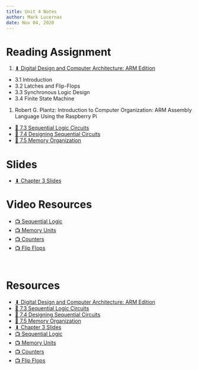 ```yaml
---
title: Unit 4 Notes
author: Mark Lucernas
date: Nov 04, 2020
---
```



# Reading Assignment

1. [⬇ Digital Design and Computer Architecture: ARM Edition](file:../../../../files/fall-2020/CISC-211/DDCAarm.pdf)

- 3.1 Introduction
- 3.2 Latches and Flip-Flops
- 3.3 Synchronous Logic Design
- 3.4 Finite State Machine

1. Robert G. Plantz: Introduction to Computer Organization: ARM Assembly
   Language Using the Raspberry Pi

- [📄 7.3 Sequential Logic Circuits](https://bob.cs.sonoma.edu/IntroCompOrg-RPi/sec-slogic.html)
- [📄 7.4 Designing Sequential Circuits](https://bob.cs.sonoma.edu/IntroCompOrg-RPi/sec-seqdes.html)
- [📄 7.5 Memory Organization](https://bob.cs.sonoma.edu/IntroCompOrg-RPi/sec-memorg.html)

# Slides

- [⬇ Chapter 3 Slides](file:../../../../files/fall-2020/CISC-211/slides/DDCAarm_Ch3.pptx)

# Video Resources

- [📺 Sequential Logic](https://www.youtube.com/watch?v=CDjQlw8bRU8&list=PLrDd_kMiAuNmSb-CKWQqq9oBFN_KNMTaI&index=20)
- [📺 Memory Units](https://www.youtube.com/watch?v=YmBIJ-4Mzv4&list=PLrDd_kMiAuNmSb-CKWQqq9oBFN_KNMTaI&index=22)
- [📺 Counters](https://www.youtube.com/watch?v=AEh0F2CXWHs&list=PLrDd_kMiAuNmSb-CKWQqq9oBFN_KNMTaI&index=23)
- [📺 Flip Flops](https://www.youtube.com/watch?v=lFf5RjTPwC8&list=PLrDd_kMiAuNmSb-CKWQqq9oBFN_KNMTaI&index=21)

<br>

# Resources

- [⬇ Digital Design and Computer Architecture: ARM Edition](file:../../../../files/fall-2020/CISC-211/DDCAarm.pdf)
- [📄 7.3 Sequential Logic Circuits](https://bob.cs.sonoma.edu/IntroCompOrg-RPi/sec-slogic.html)
- [📄 7.4 Designing Sequential Circuits](https://bob.cs.sonoma.edu/IntroCompOrg-RPi/sec-seqdes.html)
- [📄 7.5 Memory Organization](https://bob.cs.sonoma.edu/IntroCompOrg-RPi/sec-memorg.html)
- [⬇ Chapter 3 Slides](file:../../../../files/fall-2020/CISC-211/slides/DDCAarm_Ch3.pptx)
- [📺 Sequential Logic](https://www.youtube.com/watch?v=CDjQlw8bRU8&list=PLrDd_kMiAuNmSb-CKWQqq9oBFN_KNMTaI&index=20)
- [📺 Memory Units](https://www.youtube.com/watch?v=YmBIJ-4Mzv4&list=PLrDd_kMiAuNmSb-CKWQqq9oBFN_KNMTaI&index=22)
- [📺 Counters](https://www.youtube.com/watch?v=AEh0F2CXWHs&list=PLrDd_kMiAuNmSb-CKWQqq9oBFN_KNMTaI&index=23)
- [📺 Flip Flops](https://www.youtube.com/watch?v=lFf5RjTPwC8&list=PLrDd_kMiAuNmSb-CKWQqq9oBFN_KNMTaI&index=21)

